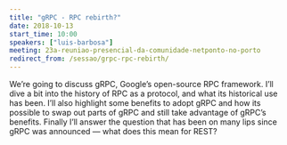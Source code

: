 ```yaml
---
title: "gRPC - RPC rebirth?"
date: 2018-10-13
start_time: 10:00
speakers: ["luis-barbosa"]
meeting: 23a-reuniao-presencial-da-comunidade-netponto-no-porto
redirect_from: /sessao/grpc-rpc-rebirth/
---
```


We’re going to discuss gRPC, Google’s open-source RPC framework. I’ll dive a bit into the history of RPC as a protocol, and what its historical use has been. I’ll also highlight some benefits to adopt gRPC and how its possible to swap out parts of gRPC and still take advantage of gRPC’s benefits. Finally I’ll answer the question that has been on many lips since gRPC was announced —
 what does this mean for REST?
